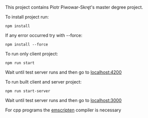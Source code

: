 This project contains Piotr Piwowar-Skręt's master degree project.

To install project run:
```
npm install
```

If any error occurred try with --force:
```
npm install --force
```

To run only client project:
```
npm run start
```

Wait until test server runs and then go to [localhost:4200](http://localhost:4200)

To run built client and server project:
```
npm run start-server
```

Wait until test server runs and then go to [localhost:3000](http://localhost:3000)

For cpp programs the [emscripten](https://emscripten.org/docs/getting_started/downloads.html) compiler is necessary 
